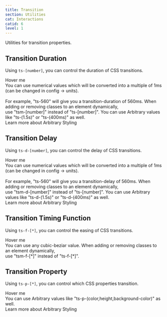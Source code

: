 ```yaml
---
title: Transition
section: Utilities
cat: Interactions
catid: 6
level: 1
---
```


Utilities for transition properties.

## Transition Duration

Using `ts-[number]`, you can control the duration of CSS transitions.

<utldemo utl="ts" :items="['100','250','500','800']" active="100">
    <div class="target-demo text-w-700 px-4 py-2 bg-c-primary[20] text-c-primary border:3px_solid_$c.primary rounded-md" hover="bg-alpha-100 text-c-white">
        Hover me
    </div>
</utldemo>

<alert-box type="info">
  <span>
    You can use numerical values which will be converted into a multiple of 1ms (can be changed in config → units). <br> <br> For example, <span class="text-c-blue font-code">"ts-560"</span> will give you a transition-duration of 560ms.
  </span>
</alert-box>

<alert-box type="warning">
  <span>
    When adding or removing classes to an element dynamically,<br> use <span class="text-c-orange font-code">"tsm-[number]"</span> instead of "ts-[number]".
  </span>
</alert-box>

<s-box color="green:-2">
  <span>
    You can use Arbitrary values like <span class="hl">"ts-(1.5s)"</span> or <span class="hl">"ts-(400ms)"</span> as well. <br>
    <span class="text-sm text-w-400">Learn more about <nuxt-link to="/docs/guide/arbitrary-styling">Arbitrary Styling</nuxt-link></span>
  </span>
</s-box>

## Transition Delay

Using `ts-d-[number]`, you can control the delay of CSS transitions.

<utldemo utl="ts-d" :items="['100','250','500','800']" active="100">
    <div class="target-demo text-w-700 px-4 py-2 bg-c-primary[20] text-c-primary border:3px_solid_$c.primary rounded-md ts-300" hover="bg-alpha-100 text-c-white">
        Hover me
    </div>
</utldemo>

<alert-box type="info">
  <span>
    You can use numerical values which will be converted into a multiple of 1ms (can be changed in config → units). <br> <br> For example, <span class="text-c-blue font-code">"ts-560"</span> will give you a transition-delay of 560ms.
  </span>
</alert-box>

<alert-box type="warning">
  <span>
    When adding or removing classes to an element dynamically,<br> use <span class="text-c-orange font-code">"tsm-d-[number]"</span> instead of "ts-[number]".
  </span>
</alert-box>

<s-box color="green:-2">
  <span>
    You can use Arbitrary values like <span class="hl">"ts-d-(1.5s)"</span> or <span class="hl">"ts-d-(400ms)"</span> as well. <br>
    <span class="text-sm text-w-400">Learn more about <nuxt-link to="/docs/guide/arbitrary-styling">Arbitrary Styling</nuxt-link></span>
  </span>
</s-box>

## Transition Timing Function

Using `ts-f-[*]`, you can control the easing of CSS transitions.

<utldemo utl="ts-f" :items="['linear','ease','ease-in','ease-out','ease-in-out','cubic-bezier(.88,.1,.12,1.21)']" active="linear">
    <div class="target-demo text-w-700 px-4 py-2 bg-c-primary[20] text-c-primary border:3px_solid_$c.primary rounded-md ts-500" hover="bg-alpha-100 text-c-white">
        Hover me
    </div>
</utldemo>

<alert-box type="info">
  <span>
    You can use any cubic-beziar value.
  </span>
</alert-box>

<alert-box type="warning">
  <span>
    When adding or removing classes to an element dynamically,<br> use <span class="text-c-orange font-code">"tsm-f-[*]"</span> instead of "ts-f-[*]".
  </span>
</alert-box>

## Transition Property

Using `ts-p-[*]`, you can control which CSS properties transition.

<utldemo utl="ts-p" :items="['all','color','background-color']" active="all">
    <div class="target-demo text-w-700 px-4 py-2 bg-c-primary[20] text-c-primary border:3px_solid_$c.primary rounded-md ts-500" hover="bg-alpha-100 text-c-white">
        Hover me
    </div>
</utldemo>

<s-box color="green:-2">
  <span>
    You can use Arbitrary values like <span class="hl">"ts-p-(color,height,background-color)"</span> as well. <br>
    <span class="text-sm text-w-400">Learn more about <nuxt-link to="/docs/guide/arbitrary-styling">Arbitrary Styling</nuxt-link></span>
  </span>
</s-box>
